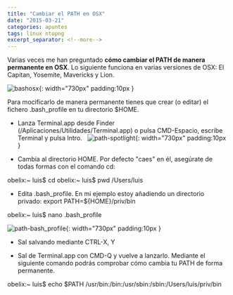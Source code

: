 ```yaml
---
title: "Cambiar el PATH en OSX"
date: "2015-03-21"
categories: apuntes
tags: linux ntopng
excerpt_separator: <!--more-->
---
```


Varias veces me han preguntado **cómo cambiar el PATH de manera permanente en OSX**. Lo siguiente funciona en varias versiones de OSX: El Capitan, Yosemite, Mavericks y Lion.

![bashosx](/assets/img/original/bashosx.png){: width="730px" padding:10px }

Para mocificarlo de manera permanente tienes que crear (o editar) el fichero .bash_profile en tu directorio $HOME.

- Lanza Terminal.app desde Finder (/Aplicaciones/Utilidades/Terminal.app) o pulsa CMD-Espacio, escribe Terminal y pulsa Intro.   ![path-spotlight](/assets/img/original/path-spotlight.png){: width="730px" padding:10px }  
    
- Cambia al directorio HOME. Por defecto "caes" en él, asegúrate de todas formas con el comando cd:
    

obelix:~ luis$ cd
obelix:~ luis$ pwd
/Users/luis

- Edita .bash_profile. En mi ejemplo estoy añadiendo un directorio privado: export PATH=${HOME}/priv/bin

obelix:~ luis$ nano .bash_profile

![path-bash_profile](/assets/img/original/path-bash_profile.png){: width="730px" padding:10px }  

- Sal salvando mediante CTRL-X, Y
    
- Sal de Terminal.app con CMD-Q y vuelve a lanzarlo. Mediante el siguiente comando podrás comprobar cómo cambia tu PATH de forma permanente.
    

obelix:~ luis$ echo $PATH
/usr/bin:/bin:/usr/sbin:/sbin:/Users/luis/priv/bin

